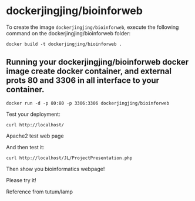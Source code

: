 dockerjingjing/bioinforweb
=================


To create the image `dockerjingjing/bioinforweb`, execute the following command on the dockerjingjing/bioinforweb folder:

	docker build -t dockerjingjing/bioinforweb .

Running your dockerjingjing/bioinforweb docker image create docker container, and external prots 80 and 3306 in all interface to your container.
------------------------------

	docker run -d -p 80:80 -p 3306:3306 dockerjingjing/bioinforweb

Test your deployment:

	curl http://localhost/

Apache2 test web page

And then test it:

	curl http://localhost/JL/ProjectPresentation.php

Then show you bioinformatics webpage!

Please try it!

Reference from tutum/lamp

